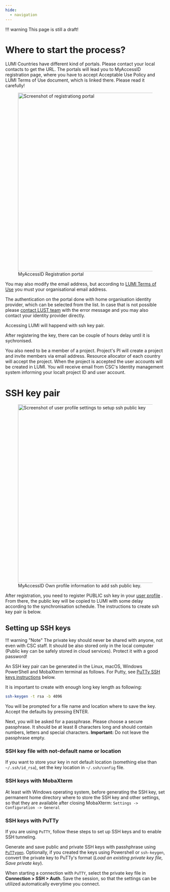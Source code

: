```yaml
---
hide:
  - navigation
---
```


!!! warning
    This page is still a draft!
    

# Where to start the process?

LUMI Countries have different kind of portals. Please contact your local contacts to get the URL.
The portals will lead you to MyAccessID registration page, where you have to accept Acceptable Use Policy and LUMI Terms of Use document, which is linked there. Please read it carefully! 

<figure>
  <img 
    src="/assets/images/Puhuri_Registration_example.png" 
    width="560"
    alt="Screenshot of registrationg portal"
  >
  <figcaption>MyAccessID Registration portal</figcaption>
</figure>

 
You may also modify the email address, but according to [LUMI Terms of Use](https://www.lumi-supercomputer.eu/lumi-general-terms-of-use_1-0/) you must your organisational email address.

The authentication on the portal done with home organisation identity provider, which can be selected from the list. 
In case that is not possible please [contact LUST team](https://lumi-supercomputer.eu/user-support/need-help/account/) with the error message and you may also contact your identity provider directly.

Accessing LUMI will happend with ssh key pair. 


After registering the key, there can be couple of hours delay until it is sychronised.


You also need to be a member of a project. Project's PI will create a project and invite members via email address. Resource allocator of each country will accept the project.
When the project is accepted the user accounts will be created in LUMI. You will receive email from CSC's Identity management system informing your localt project ID and user account.

# SSH key pair 
 
<figure>
  <img 
    src="/assets/images/myaccessid_own_profile.png" 
    width="560"
    alt="Screenshot of user profile settings to setup ssh public key"
  >
  <figcaption>MyAccessID Own profile information to add ssh public key.</figcaption>
</figure>


After registration, you need to register PUBLIC ssh key in your [user profile](https://mms.myaccessid.org/fed/gui/) . From there, the public key will be copied to LUMI with some delay according to the synchronisation schedule. The instructions to create ssh key pair is below.

## Setting up SSH keys

!!! warning "Note"
    The private key should never be shared with anyone, not even with
    CSC staff. It should be also stored only in the local computer (Public key
    can be safely stored in cloud services). Protect it with a good password!

An SSH key pair can be generated in the Linux, macOS, Windows PowerShell and MobaXterm terminal as follows. For Putty, see [PuTTy SSH keys instructions](#ssh-keys-with-putty) below.

It is important to create with enough long key length as following:

```bash
ssh-keygen -t rsa -b 4096
```

You will be prompted for a file name and location where to save the
key. Accept the defaults by pressing ENTER.

Next, you will be asked for a passphrase. Please choose a secure
passphrase. It should be at least 8 characters long and should contain
numbers, letters and special characters. **Important:** Do not leave
the passphrase empty.

### SSH key file with not-default name or location
If you want to store your key in not default location (something else than `~/.ssh/id_rsa`), set the key location in `~/.ssh/config` file.
 
### SSH keys with MobaXterm
At least with Windows operating system, before generating the SSH key, set permanent home directory where to store the SSH key and other settings, so that they are available after closing MobaXterm: `Settings -> Configuration -> General`

### SSH keys with PuTTy
If you are using `PuTTY`, follow these steps to set up SSH keys and to enable SSH tunneling.  

Generate and save public and private SSH keys with passhphrase using [`PuTTygen`](https://www.puttygen.com/#How_to_use_PuTTYgen). Optionally, if you created the keys using Powershell or `ssh-keygen`, convert the private key to PuTTy's format (*Load an existing private key file, Save private key*). 

When starting a connection with `PuTTY`, select the private key file in **Connection > SSH > Auth**. Save the session, so that the settings can be utilized automatically everytime you connect.
